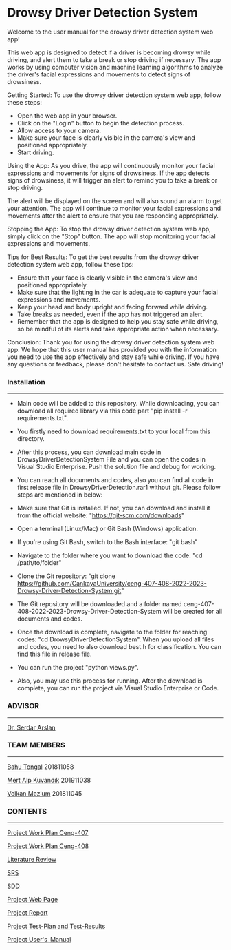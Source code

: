 # Drowsy Driver Detection System

Welcome to the user manual for the drowsy driver detection system web app!


This web app is designed to detect if a driver is becoming drowsy while driving, and alert them to take a break or stop driving if necessary. The app works by using computer vision and machine learning algorithms to analyze the driver's facial expressions and movements to detect signs of drowsiness.


Getting Started:
To use the drowsy driver detection system web app, follow these steps:


- Open the web app in your browser.
- Click on the "Login" button to begin the detection process.
- Allow access to your camera.
- Make sure your face is clearly visible in the camera's view and positioned appropriately.
- Start driving.

Using the App:
As you drive, the app will continuously monitor your facial expressions and movements for signs of drowsiness. If the app detects signs of drowsiness, it will trigger an alert to remind you to take a break or stop driving.


The alert will be displayed on the screen and will also sound an alarm to get your attention. The app will continue to monitor your facial expressions and movements after the alert to ensure that you are responding appropriately.


Stopping the App:
To stop the drowsy driver detection system web app, simply click on the "Stop" button. The app will stop monitoring your facial expressions and movements.


Tips for Best Results:
To get the best results from the drowsy driver detection system web app, follow these tips:


- Ensure that your face is clearly visible in the camera's view and positioned appropriately.
- Make sure that the lighting in the car is adequate to capture your facial expressions and movements.
- Keep your head and body upright and facing forward while driving.
- Take breaks as needed, even if the app has not triggered an alert.
- Remember that the app is designed to help you stay safe while driving, so be mindful of its alerts and take appropriate action when necessary.

Conclusion:
Thank you for using the drowsy driver detection system web app. We hope that this user manual has provided you with the information you need to use the app effectively and stay safe while driving. If you have any questions or feedback, please don't hesitate to contact us. Safe driving!

### Installation
***
- Main code will be added to this repository. While downloading, you can download all required library via this code part "pip install -r requirements.txt". 
- You firstly need to download requirements.txt to your local from this directory. 
- After this process, you can download main code in DrowsyDriverDetectionSystem File and you can open the codes in Visual Studio Enterprise. Push the solution file and debug for working.
- You can reach all documents and codes, also you can find all code in first release file in DrowsyDriverDetection.rar1 without git. Please follow steps are mentioned in below:

- Make sure that Git is installed. If not, you can download and install it from the official website: "https://git-scm.com/downloads"
- Open a terminal (Linux/Mac) or Git Bash (Windows) application.
- If you're using Git Bash, switch to the Bash interface:  "git bash"
- Navigate to the folder where you want to download the code: "cd /path/to/folder"
- Clone the Git repository: "git clone https://github.com/CankayaUniversity/ceng-407-408-2022-2023-Drowsy-Driver-Detection-System.git"
- The Git repository will be downloaded and a folder named ceng-407-408-2022-2023-Drowsy-Driver-Detection-System will be created for all documents and codes. 
- Once the download is complete, navigate to the folder for reaching codes: "cd DrowsyDriverDetectionSystem". When you upload all files and codes, you need to also download best.h for classification. You can find this file in release file.
- You can run the project "python views.py".
- Also, you may use this process for running. After the download is complete, you can run the project via Visual Studio Enterprise or Code.

### ADVISOR
***
[Dr. Serdar Arslan](https://github.com/serdarslan/)

### TEAM MEMBERS
***
[Bahu Tongal](https://github.com/bahutongal) 201811058

[Mert Alp Kuvandık](https://github.com/mertalpkuvandik) 201911038

[Volkan Mazlum](https://github.com/VolkanMazlum) 201811045

### CONTENTS
***
[Project Work Plan Ceng-407](https://docs.google.com/spreadsheets/d/1_vlsVRGV4JqH9vNCoYmZSGsQj7c4yKenXmjYqZSSOdw/edit?usp=sharing)

[Project Work Plan Ceng-408](https://www.canva.com/design/DAFcuW4ylyI/EOccXjy6lFFw12AuVIBKZQ/view)

[Literature Review](https://github.com/CankayaUniversity/ceng-407-408-2022-2023-Drowsy-Driver-Detection-System/wiki/Literature-Review)

[SRS](https://github.com/CankayaUniversity/ceng-407-408-2022-2023-Drowsy-Driver-Detection-System/wiki/Software-Requirements-Specification)

[SDD](https://github.com/CankayaUniversity/ceng-407-408-2022-2023-Drowsy-Driver-Detection-System/wiki/SDD)

[Project Web Page](https://tongalbahu.wixsite.com/drowsinessdetection)

[Project Report](https://github.com/CankayaUniversity/ceng-407-408-2022-2023-Drowsy-Driver-Detection-System/wiki/Project-Report)

[Project Test-Plan and Test-Results](https://github.com/CankayaUniversity/ceng-407-408-2022-2023-Drowsy-Driver-Detection-System/blob/main/Documents/Test_Plan_Document_DrowsyDriverDetection.pdf) 

[Project User's_Manual](https://github.com/CankayaUniversity/ceng-407-408-2022-2023-Drowsy-Driver-Detection-System/blob/main/Documents/User_Manual_DrowsyDriverDetectionSystem.pdf) 



